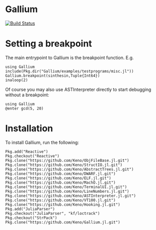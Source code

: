 # Gallium

[![Build Status](https://travis-ci.org/Keno/Gallium.jl.svg?branch=master)](https://travis-ci.org/Keno/Gallium.jl)

# Setting a breakpoint

The main entrypoint to Gallium is the breakpoint function. E.g.
```
using Gallium
include(Pkg.dir("Gallium/examples/testprograms/misc.jl"))
Gallium.breakpoint(sinthesin,Tuple{Int64})
inaloop(2)
```

Of course you may also use ASTInterpreter directly to start debugging
without a breakpoint:
```
using Gallium
@enter gcd(5, 20)
```

# Installation

To install Gallium, run the following:
```
Pkg.add("Reactive")
Pkg.checkout("Reactive")
Pkg.clone("https://github.com/Keno/ObjFileBase.jl.git")
Pkg.clone("https://github.com/Keno/StructIO.jl.git")
Pkg.clone("https://github.com/Keno/AbstractTrees.jl.git")
Pkg.clone("https://github.com/Keno/DWARF.jl.git")
Pkg.clone("https://github.com/Keno/ELF.jl.git")
Pkg.clone("https://github.com/Keno/MachO.jl.git")
Pkg.clone("https://github.com/Keno/TerminalUI.jl.git")
Pkg.clone("https://github.com/Keno/LineNumbers.jl.git")
Pkg.clone("https://github.com/Keno/ASTInterpreter.jl.git")
Pkg.clone("https://github.com/Keno/VT100.jl.git")
Pkg.clone("https://github.com/Keno/Hooking.jl.git")
Pkg.add("JuliaParser")
Pkg.checkout("JuliaParser", "kf/loctrack")
Pkg.checkout("StrPack")
Pkg.clone("https://github.com/Keno/Gallium.jl.git")
```
